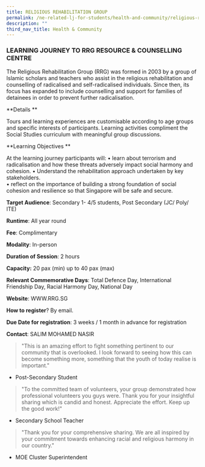 ```yaml
---
title: RELIGIOUS REHABILITATION GROUP
permalink: /ne-related-lj-for-students/health-and-community/religious-rehabilitation-group/
description: ""
third_nav_title: Health & Community
---
```

### LEARNING JOURNEY TO RRG RESOURCE & COUNSELLING CENTRE

The Religious Rehabilitation Group (RRG) was formed in 2003 by a group of Islamic scholars and teachers who assist in the religious rehabilitation and counselling of radicalised and self-radicalised individuals. Since then, its focus has expanded to include counselling and support for families of detainees in order to prevent further radicalisation.

**Details	**

Tours and learning experiences are customisable according to age groups and specific interests of participants. Learning activities compliment the Social Studies curriculum with meaningful group discussions.

**Learning Objectives	**

At the learning journey participants will: 
•	learn about terrorism and radicalisation and how these threats adversely impact social harmony and cohesion. 
•	Understand the rehabilitation approach undertaken by key stakeholders.  
•	reflect on the importance of building a strong foundation of social cohesion and resilience so that Singapore will be safe and secure.

**Target Audience**: Secondary 1- 4/5 students, Post Secondary (JC/ Poly/ ITE)	

**Runtime**: All year round	

**Fee**: Complimentary	

**Modality**: In-person	
	
**Duration of Session**: 2 hours 	

**Capacity:** 20 pax (min) up to 40 pax (max)	
	
**Relevant Commemorative Days**: Total Defence Day, International Friendship Day, Racial Harmony Day, National Day	

**Website**: WWW.RRG.SG	

**How to register**? By email.	

**Due Date for registration**: 3 weeks / 1 month in advance for registration	
	
**Contact**: SALIM MOHAMED NASIR

> "This is an amazing effort to fight something pertinent to our community that is overlooked. I look forward to seeing how this can become something more, something that the youth of today realise is important." 
- Post-Secondary Student

> "To the committed team of volunteers, your group demonstrated how professional volunteers you guys were. Thank you for your insightful sharing which is candid and honest. Appreciate the effort. Keep up the good work!" 
- Secondary School Teacher

> "Thank you for your comprehensive sharing. We are all inspired by your commitment towards enhancing racial and religious harmony in our country." 
- MOE Cluster Superintendent


